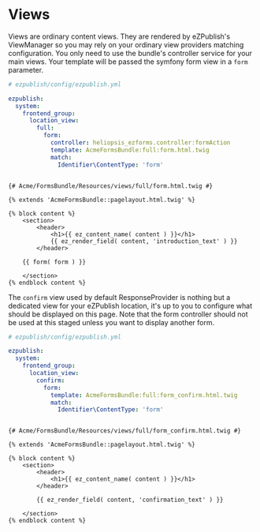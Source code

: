 # Views

Views are ordinary content views. They are rendered by eZPublish's ViewManager so you may rely on your ordinary
view providers matching configuration. You only need to use the bundle's controller service for your main views.
Your template will be passed the symfony form view in a `form` parameter.

```yml
# ezpublish/config/ezpublish.yml

ezpublish:
  system:
    frontend_group:
      location_view:
        full:
          form:
            controller: heliopsis_ezforms.controller:formAction
            template: AcmeFormsBundle:full:form.html.twig
            match:
              Identifier\ContentType: 'form'
```

```twig

{# Acme/FormsBundle/Resources/views/full/form.html.twig #}

{% extends 'AcmeFormsBundle::pagelayout.html.twig' %}

{% block content %}
    <section>
        <header>
            <h1>{{ ez_content_name( content ) }}</h1>
            {{ ez_render_field( content, 'introduction_text' ) }}
        </header>

    {{ form( form ) }}

    </section>
{% endblock content %}

```


The `confirm` view used by default ResponseProvider is nothing but a dedicated view for your eZPublish location,
it's up to you to configure what should be displayed on this page.
Note that the form controller should not be used at this staged unless you want to display another form.


```yml
# ezpublish/config/ezpublish.yml

ezpublish:
  system:
    frontend_group:
      location_view:
        confirm:
          form:
            template: AcmeFormsBundle:full:form_confirm.html.twig
            match:
              Identifier\ContentType: 'form'
```

```twig

{# Acme/FormsBundle/Resources/views/full/form_confirm.html.twig #}

{% extends 'AcmeFormsBundle::pagelayout.html.twig' %}

{% block content %}
    <section>
        <header>
            <h1>{{ ez_content_name( content ) }}</h1>
        </header>

        {{ ez_render_field( content, 'confirmation_text' ) }}

    </section>
{% endblock content %}

```
